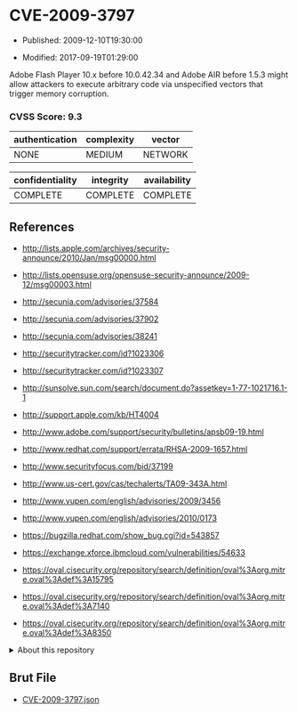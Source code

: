 # CVE-2009-3797

- Published: 2009-12-10T19:30:00

- Modified: 2017-09-19T01:29:00

Adobe Flash Player 10.x before 10.0.42.34 and Adobe AIR before 1.5.3 might allow attackers to execute arbitrary code via unspecified vectors that trigger memory corruption.

### CVSS Score: **9.3**

| authentication | complexity | vector |
| --- | --- | --- |
| NONE | MEDIUM | NETWORK |

| confidentiality | integrity | availability |
| --- | --- | --- |
| COMPLETE | COMPLETE | COMPLETE |

## References

* http://lists.apple.com/archives/security-announce/2010/Jan/msg00000.html

* http://lists.opensuse.org/opensuse-security-announce/2009-12/msg00003.html

* http://secunia.com/advisories/37584

* http://secunia.com/advisories/37902

* http://secunia.com/advisories/38241

* http://securitytracker.com/id?1023306

* http://securitytracker.com/id?1023307

* http://sunsolve.sun.com/search/document.do?assetkey=1-77-1021716.1-1

* http://support.apple.com/kb/HT4004

* http://www.adobe.com/support/security/bulletins/apsb09-19.html

* http://www.redhat.com/support/errata/RHSA-2009-1657.html

* http://www.securityfocus.com/bid/37199

* http://www.us-cert.gov/cas/techalerts/TA09-343A.html

* http://www.vupen.com/english/advisories/2009/3456

* http://www.vupen.com/english/advisories/2010/0173

* https://bugzilla.redhat.com/show_bug.cgi?id=543857

* https://exchange.xforce.ibmcloud.com/vulnerabilities/54633

* https://oval.cisecurity.org/repository/search/definition/oval%3Aorg.mitre.oval%3Adef%3A15795

* https://oval.cisecurity.org/repository/search/definition/oval%3Aorg.mitre.oval%3Adef%3A7140

* https://oval.cisecurity.org/repository/search/definition/oval%3Aorg.mitre.oval%3Adef%3A8350

<details>
<summary>About this repository</summary> 

  This repository is part of the project [Live Hack CVE](https://github.com/Live-Hack-CVE). Main website can be found [www.live-hack.org](https://www.live-hack.org) 
  
  Made by [Sn0wAlice](https://github.com/Sn0wAlice) for the people that care about security and need to have a feed of the latest CVEs. Hope you enjoy it, don't forget to star the repo and follow me on [Twitter](https://twitter.com/Sn0wAlice) and [Github](https://github.com/Sn0wAlice). And that is my [personnal website](https://www.alice-snow.me/)

  - [Home Page](https://github.com/Live-Hack-CVE)
  - [Framework](https://github.com/Live-Hack-CVE/cve-framework)
  - [CVE database](https://github.com/Live-Hack-CVE/full_database)
  - [Changelog](https://github.com/Live-Hack-CVE/Changelog)
</details>

## Brut File

* [CVE-2009-3797.json](https://raw.githubusercontent.com/Live-Hack-CVE/full_database/main/cves/2009/CVE-2009-3797.json)

